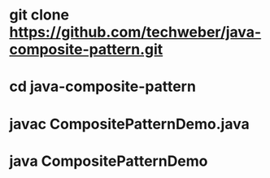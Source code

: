 # git clone https://github.com/techweber/java-composite-pattern.git

# cd java-composite-pattern

# javac CompositePatternDemo.java

# java CompositePatternDemo
